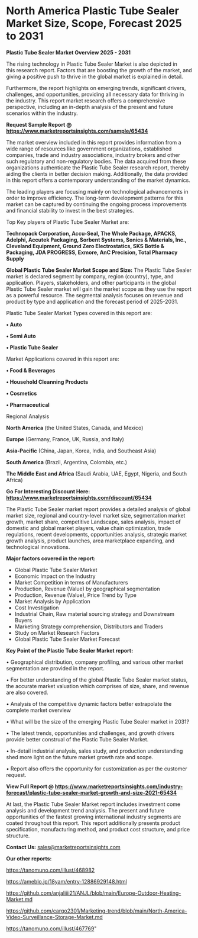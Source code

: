 # North America Plastic Tube Sealer Market Size, Scope, Forecast 2025 to 2031

<Strong> Plastic Tube Sealer Market Overview 2025 - 2031</strong>

The rising technology in Plastic Tube Sealer Market is also depicted in this research report. Factors that are boosting the growth of the market, and giving a positive push to thrive in the global market is explained in detail.

Furthermore, the report highlights on emerging trends, significant drivers, challenges, and opportunities, providing all necessary data for thriving in the industry. This report market research offers a comprehensive perspective, including an in-depth analysis of the present and future scenarios within the industry.

<strong>Request Sample Report @ <a href=https://www.marketreportsinsights.com/sample/65434>https://www.marketreportsinsights.com/sample/65434</a></strong>

The market overview included in this report provides information from a wide range of resources like government organizations, established companies, trade and industry associations, industry brokers and other such regulatory and non-regulatory bodies. The data acquired from these organizations authenticate the Plastic Tube Sealer research report, thereby aiding the clients in better decision making. Additionally, the data provided in this report offers a contemporary understanding of the market dynamics.

The leading players are focusing mainly on technological advancements in order to improve efficiency. The long-term development patterns for this market can be captured by continuing the ongoing process improvements and financial stability to invest in the best strategies.

Top Key players of Plastic Tube Sealer Market are:

<strong>Technopack Corporation, Accu-Seal, The Whole Package, APACKS, Adelphi, Accutek Packaging, Sorbent Systems, Sonics & Materials, Inc., Cleveland Equipment, Ground Zero Electrostatics, SKS Bottle & Packaging, JDA PROGRESS, Exmore, AnC Precision, Total Pharmacy Supply</strong>

<strong><b>Global Plastic Tube Sealer Market Scope and Size:</b></strong>
The Plastic Tube Sealer market is declared segment by company, region (country), type, and application. Players, stakeholders, and other participants in the global Plastic Tube Sealer market will gain the market scope as they use the report as a powerful resource. The segmental analysis focuses on revenue and product by type and application and the forecast period of 2025-2031.

Plastic Tube Sealer Market Types covered in this report are:

<strong>• Auto

• Semi Auto

• Plastic Tube Sealer</strong>

Market Applications covered in this report are:

<strong>• Food & Beverages

• Household Cleanning Products

• Cosmetics

• Pharmaceutical</strong> 

Regional Analysis

<strong>North America</strong> (the United States, Canada, and Mexico)

<strong>Europe</strong> (Germany, France, UK, Russia, and Italy)

<strong>Asia-Pacific</strong> (China, Japan, Korea, India, and Southeast Asia)

<strong>South America</strong> (Brazil, Argentina, Colombia, etc.)

<strong>The Middle East and Africa</strong> (Saudi Arabia, UAE, Egypt, Nigeria, and South Africa)

<strong>Go For Interesting Discount Here: <a href=https://www.marketreportsinsights.com/discount/65434>https://www.marketreportsinsights.com/discount/65434</a></strong>

The Plastic Tube Sealer market report provides a detailed analysis of global market size, regional and country-level market size, segmentation market growth, market share, competitive Landscape, sales analysis, impact of domestic and global market players, value chain optimization, trade regulations, recent developments, opportunities analysis, strategic market growth analysis, product launches, area marketplace expanding, and technological innovations.

<strong><b>Major factors covered in the report:</b></strong>
<ul>
  <li>Global Plastic Tube Sealer Market </li>
  <li>Economic Impact on the Industry</li>
  <li>Market Competition in terms of Manufacturers</li>
  <li>Production, Revenue (Value) by geographical segmentation</li>
  <li>Production, Revenue (Value), Price Trend by Type</li>
  <li>Market Analysis by Application</li>
  <li>Cost Investigation</li>
  <li>Industrial Chain, Raw material sourcing strategy and Downstream Buyers</li>
  <li>Marketing Strategy comprehension, Distributors and Traders</li>
  <li>Study on Market Research Factors</li>
  <li>Global Plastic Tube Sealer Market Forecast</li>
</ul>

<strong><b>Key Point of the Plastic Tube Sealer Market report:</b></strong>

• Geographical distribution, company profiling, and various other market segmentation are provided in the report.

• For better understanding of the global Plastic Tube Sealer market status, the accurate market valuation which comprises of size, share, and revenue are also covered.

• Analysis of the competitive dynamic factors better extrapolate the complete market overview

• What will be the size of the emerging Plastic Tube Sealer market in 2031?

• The latest trends, opportunities and challenges, and growth drivers provide better construal of the Plastic Tube Sealer Market.

• In-detail industrial analysis, sales study, and production understanding shed more light on the future market growth rate and scope.

• Report also offers the opportunity for customization as per the customer request.

<strong><b>View Full Report @ <a href=https://www.marketreportsinsights.com/industry-forecast/plastic-tube-sealer-market-growth-and-size-2021-65434>https://www.marketreportsinsights.com/industry-forecast/plastic-tube-sealer-market-growth-and-size-2021-65434</a></b></strong>


At last, the Plastic Tube Sealer Market report includes investment come analysis and development trend analysis. The present and future opportunities of the fastest growing international industry segments are coated throughout this report. This report additionally presents product specification, manufacturing method, and product cost structure, and price structure.

<strong>Contact Us:</strong>
sales@marketreportsinsights.com

<strong>Our other reports:</strong>

<a href=https://tanomuno.com/illust/468982>https://tanomuno.com/illust/468982</a>

<a href=https://ameblo.jp/18yam/entry-12886929148.html>https://ameblo.jp/18yam/entry-12886929148.html</a>

<a href=https://github.com/anjaliiii21/ANJL/blob/main/Europe-Outdoor-Heating-Market.md>https://github.com/anjaliiii21/ANJL/blob/main/Europe-Outdoor-Heating-Market.md</a>

<a href=https://github.com/cargo2301/Marketing-trend/blob/main/North-America-Video-Surveillance-Storage-Market.md>https://github.com/cargo2301/Marketing-trend/blob/main/North-America-Video-Surveillance-Storage-Market.md</a>

<a href=https://tanomuno.com/illust/467769>https://tanomuno.com/illust/467769</a>"
